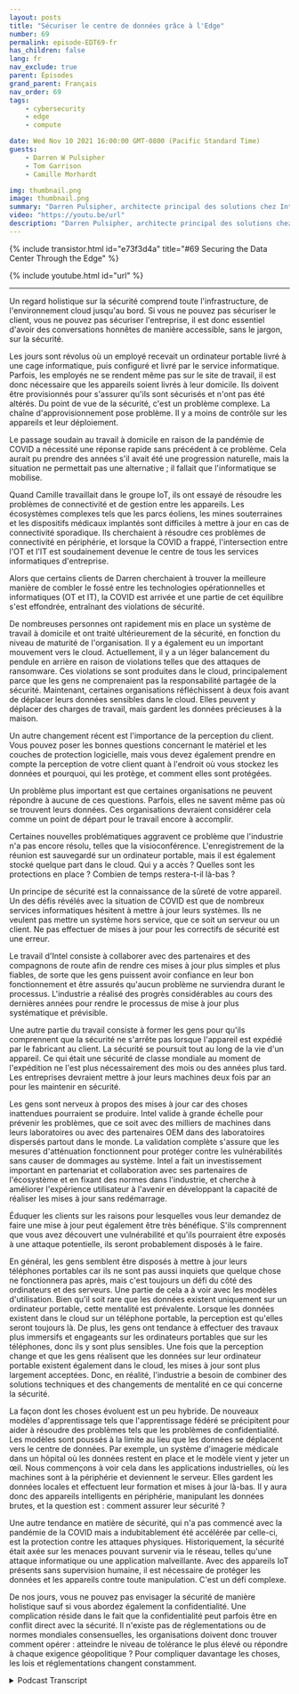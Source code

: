 ```yaml
---
layout: posts
title: "Sécuriser le centre de données grâce à l'Edge"
number: 69
permalink: episode-EDT69-fr
has_children: false
lang: fr
nav_exclude: true
parent: Épisodes
grand_parent: Français
nav_order: 69
tags:
    - cybersecurity
    - edge
    - compute

date: Wed Nov 10 2021 16:00:00 GMT-0800 (Pacific Standard Time)
guests:
    - Darren W Pulsipher
    - Tom Garrison
    - Camille Morhardt

img: thumbnail.png
image: thumbnail.png
summary: "Darren Pulsipher, architecte principal des solutions chez Intel, discute de la sécurisation du centre de données via le réseau avec ses collègues exécutifs chez Intel et les animateurs de podcast, Tom Garrison, vice-président de la sécurité client, et Camille Morhardt, directrice de l'innovation et de la communication en matière de sécurité."
video: "https://youtu.be/url"
description: "Darren Pulsipher, architecte principal des solutions chez Intel, discute de la sécurisation du centre de données via le réseau avec ses collègues exécutifs chez Intel et les animateurs de podcast, Tom Garrison, vice-président de la sécurité client, et Camille Morhardt, directrice de l'innovation et de la communication en matière de sécurité."
---
```


<div>
{% include transistor.html id="e73f3d4a" title="#69 Securing the Data Center Through the Edge" %}

{% include youtube.html id="url" %}
</div>

---

Un regard holistique sur la sécurité comprend toute l'infrastructure, de l'environnement cloud jusqu'au bord. Si vous ne pouvez pas sécuriser le client, vous ne pouvez pas sécuriser l'entreprise, il est donc essentiel d'avoir des conversations honnêtes de manière accessible, sans le jargon, sur la sécurité.

Les jours sont révolus où un employé recevait un ordinateur portable livré à une cage informatique, puis configuré et livré par le service informatique. Parfois, les employés ne se rendent même pas sur le site de travail, il est donc nécessaire que les appareils soient livrés à leur domicile. Ils doivent être provisionnés pour s'assurer qu'ils sont sécurisés et n'ont pas été altérés. Du point de vue de la sécurité, c'est un problème complexe. La chaîne d'approvisionnement pose problème. Il y a moins de contrôle sur les appareils et leur déploiement.

Le passage soudain au travail à domicile en raison de la pandémie de COVID a nécessité une réponse rapide sans précédent à ce problème. Cela aurait pu prendre des années s'il avait été une progression naturelle, mais la situation ne permettait pas une alternative ; il fallait que l'informatique se mobilise.

Quand Camille travaillait dans le groupe IoT, ils ont essayé de résoudre les problèmes de connectivité et de gestion entre les appareils. Les écosystèmes complexes tels que les parcs éoliens, les mines souterraines et les dispositifs médicaux implantés sont difficiles à mettre à jour en cas de connectivité sporadique. Ils cherchaient à résoudre ces problèmes de connectivité en périphérie, et lorsque la COVID a frappé, l'intersection entre l'OT et l'IT est soudainement devenue le centre de tous les services informatiques d'entreprise.

Alors que certains clients de Darren cherchaient à trouver la meilleure manière de combler le fossé entre les technologies opérationnelles et informatiques (OT et IT), la COVID est arrivée et une partie de cet équilibre s'est effondrée, entraînant des violations de sécurité.

De nombreuses personnes ont rapidement mis en place un système de travail à domicile et ont traité ultérieurement de la sécurité, en fonction du niveau de maturité de l'organisation. Il y a également eu un important mouvement vers le cloud. Actuellement, il y a un léger balancement du pendule en arrière en raison de violations telles que des attaques de ransomware. Ces violations se sont produites dans le cloud, principalement parce que les gens ne comprenaient pas la responsabilité partagée de la sécurité. Maintenant, certaines organisations réfléchissent à deux fois avant de déplacer leurs données sensibles dans le cloud. Elles peuvent y déplacer des charges de travail, mais gardent les données précieuses à la maison.

Un autre changement récent est l'importance de la perception du client. Vous pouvez poser les bonnes questions concernant le matériel et les couches de protection logicielle, mais vous devez également prendre en compte la perception de votre client quant à l'endroit où vous stockez les données et pourquoi, qui les protège, et comment elles sont protégées.

Un problème plus important est que certaines organisations ne peuvent répondre à aucune de ces questions. Parfois, elles ne savent même pas où se trouvent leurs données. Ces organisations devraient considérer cela comme un point de départ pour le travail encore à accomplir.

Certaines nouvelles problématiques aggravent ce problème que l'industrie n'a pas encore résolu, telles que la visioconférence. L'enregistrement de la réunion est sauvegardé sur un ordinateur portable, mais il est également stocké quelque part dans le cloud. Qui y a accès ? Quelles sont les protections en place ? Combien de temps restera-t-il là-bas ?

Un principe de sécurité est la connaissance de la sûreté de votre appareil. Un des défis révélés avec la situation de COVID est que de nombreux services informatiques hésitent à mettre à jour leurs systèmes. Ils ne veulent pas mettre un système hors service, que ce soit un serveur ou un client. Ne pas effectuer de mises à jour pour les correctifs de sécurité est une erreur.

Le travail d'Intel consiste à collaborer avec des partenaires et des compagnons de route afin de rendre ces mises à jour plus simples et plus fiables, de sorte que les gens puissent avoir confiance en leur bon fonctionnement et être assurés qu'aucun problème ne surviendra durant le processus. L'industrie a réalisé des progrès considérables au cours des dernières années pour rendre le processus de mise à jour plus systématique et prévisible.

Une autre partie du travail consiste à former les gens pour qu'ils comprennent que la sécurité ne s'arrête pas lorsque l'appareil est expédié par le fabricant au client. La sécurité se poursuit tout au long de la vie d'un appareil. Ce qui était une sécurité de classe mondiale au moment de l'expédition ne l'est plus nécessairement des mois ou des années plus tard. Les entreprises devraient mettre à jour leurs machines deux fois par an pour les maintenir en sécurité.

Les gens sont nerveux à propos des mises à jour car des choses inattendues pourraient se produire. Intel valide à grande échelle pour prévenir les problèmes, que ce soit avec des milliers de machines dans leurs laboratoires ou avec des partenaires OEM dans des laboratoires dispersés partout dans le monde. La validation complète s'assure que les mesures d'atténuation fonctionnent pour protéger contre les vulnérabilités sans causer de dommages au système. Intel a fait un investissement important en partenariat et collaboration avec ses partenaires de l'écosystème et en fixant des normes dans l'industrie, et cherche à améliorer l'expérience utilisateur à l'avenir en développant la capacité de réaliser les mises à jour sans redémarrage.

Éduquer les clients sur les raisons pour lesquelles vous leur demandez de faire une mise à jour peut également être très bénéfique. S'ils comprennent que vous avez découvert une vulnérabilité et qu'ils pourraient être exposés à une attaque potentielle, ils seront probablement disposés à le faire.

En général, les gens semblent être disposés à mettre à jour leurs téléphones portables car ils ne sont pas aussi inquiets que quelque chose ne fonctionnera pas après, mais c'est toujours un défi du côté des ordinateurs et des serveurs. Une partie de cela a à voir avec les modèles d'utilisation. Bien qu'il soit rare que les données existent uniquement sur un ordinateur portable, cette mentalité est prévalente. Lorsque les données existent dans le cloud sur un téléphone portable, la perception est qu'elles seront toujours là. De plus, les gens ont tendance à effectuer des travaux plus immersifs et engageants sur les ordinateurs portables que sur les téléphones, donc ils y sont plus sensibles. Une fois que la perception change et que les gens réalisent que les données sur leur ordinateur portable existent également dans le cloud, les mises à jour sont plus largement acceptées. Donc, en réalité, l'industrie a besoin de combiner des solutions techniques et des changements de mentalité en ce qui concerne la sécurité.

La façon dont les choses évoluent est un peu hybride. De nouveaux modèles d'apprentissage tels que l'apprentissage fédéré se précipitent pour aider à résoudre des problèmes tels que les problèmes de confidentialité. Les modèles sont poussés à la limite au lieu que les données se déplacent vers le centre de données. Par exemple, un système d'imagerie médicale dans un hôpital où les données restent en place et le modèle vient y jeter un œil. Nous commençons à voir cela dans les applications industrielles, où les machines sont à la périphérie et deviennent le serveur. Elles gardent les données locales et effectuent leur formation et mises à jour là-bas. Il y aura donc des appareils intelligents en périphérie, manipulant les données brutes, et la question est : comment assurer leur sécurité ?

Une autre tendance en matière de sécurité, qui n'a pas commencé avec la pandémie de la COVID mais a indubitablement été accélérée par celle-ci, est la protection contre les attaques physiques. Historiquement, la sécurité était axée sur les menaces pouvant survenir via le réseau, telles qu'une attaque informatique ou une application malveillante. Avec des appareils IoT présents sans supervision humaine, il est nécessaire de protéger les données et les appareils contre toute manipulation. C'est un défi complexe.

De nos jours, vous ne pouvez pas envisager la sécurité de manière holistique sauf si vous abordez également la confidentialité. Une complication réside dans le fait que la confidentialité peut parfois être en conflit direct avec la sécurité. Il n'existe pas de réglementations ou de normes mondiales consensuelles, les organisations doivent donc trouver comment opérer : atteindre le niveau de tolérance le plus élevé ou répondre à chaque exigence géopolitique ? Pour compliquer davantage les choses, les lois et réglementations changent constamment.



<details>
<summary> Podcast Transcript </summary>

<p></p>

</details>
